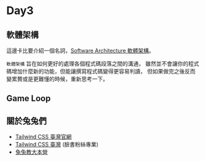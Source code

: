 # Day3

## 軟體架構
這邊卡比要介紹一個名詞，[Software Architecture 軟體架構](https://en.wikipedia.org/wiki/Software_architecture#:~:text=Software%20architecture%20refers%20to%20the,of%20both%20elements%20and%20relations.)。

`軟體架構` 旨在如何更好的處理各個程式碼段落之間的溝通，
雖然並不會讓你的程式碼增加什麼新的功能，但能讓撰寫程式碼變得更容易判讀，
但如果做完之後反而變累贅或是更難懂的時候，重新思考一下。

## Game Loop








## 關於兔兔們

- [Tailwind CSS 臺灣官網](https://tailwindcss.tw)
- [Tailwind CSS 臺灣](https://www.facebook.com/tailwindcss.tw) (臉書粉絲專業)
- [兔兔教大本營](https://www.facebook.com/lalarabbits-%E5%85%94%E5%85%94%E6%95%99%E5%A4%A7%E6%9C%AC%E7%87%9F-102150975410839/)
